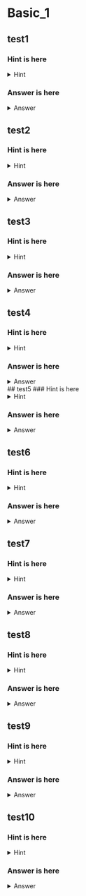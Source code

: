 # Basic_1

## test1

### Hint is here

<details><summary>Hint</summary>

`filter`

</details>

### Answer is here

<details>
<summary>
Answer
</summary>

```swift
let answer = oneToFiveEvent
    .filter { $0 % 2 != 0 }
```

</details>

## test2

### Hint is here

<details><summary>Hint</summary>

`reduce`

</details>

### Answer is here

<details><summary>Answer</summary>

```swift
let answer = oneToFiveEvent
    .reduce(0) { $0 + $1 }
```

</details>

## test3

### Hint is here

<details><summary>Hint</summary>

`scan`

</details>

### Answer is here

<details>
<summary>
Answer
</summary>

```swift
let answer = oneToFiveEvent
    .scan(0) { $0 + $1 }
```

</details>

## test4

### Hint is here

<details><summary>Hint</summary>

`startWith`

</details>

### Answer is here

<details>
<summary>
Answer
</summary>

```swift
let answer = oneToFiveEvent
    .startWith(0)
```

</details>
## test5
### Hint is here

<details><summary>Hint</summary>

`map`

</details>

### Answer is here

<details>
<summary>
Answer
</summary>

```swift
let answer = oneToFiveEvent
    .map{ $0 + 1 }
```

</details>

## test6

### Hint is here

<details><summary>Hint</summary>

`map`

</details>

### Answer is here

<details>
<summary>
Answer
</summary>

```swift
let answer = sameValueEvent // 1, 1, 1, 2, 2
    .map { $0 * 2 }
```

</details>

## test7

### Hint is here

<details><summary>Hint</summary>

`take`

</details>

### Answer is here

<details>
<summary>
Answer
</summary>

```swift
let answer = sameValueEvent
    .take(2)
```

</details>

## test8

### Hint is here

<details><summary>Hint</summary>

`distinctUntilChanged`

</details>

### Answer is here

<details>
<summary>
Answer
</summary>

```swift
let answer = sameValueEvent
    .distinctUntilChanged()
```

Or

```swift
let answer = sameValueEvent
    .skip(2)
    .take(2)
```

</details>

## test9

### Hint is here

<details><summary>Hint</summary>

`element(:at)`

</details>

### Answer is here

<details>
<summary>
Answer
</summary>

```swift
let answer = sameValueEvent
    .element(at: 3)
```

</details>

## test10

### Hint is here

<details><summary>Hint</summary>

`ignoreElements`

</details>

### Answer is here

<details>
<summary>
Answer
</summary>

```swift
let answer = sameValueEvent
    .ignoreElements()
```

</details>
